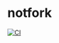 # notfork
[![CI](https://github.com/whybee-spec/notfork/actions/workflows/ci.yml/badge.svg)](https://github.com/whybee-spec/notfork/actions/workflows/ci.yml)

